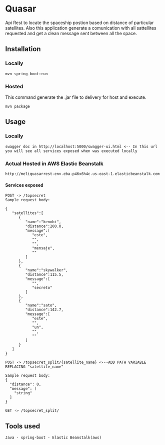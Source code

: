 # Quasar

Api Rest to locate the spaceship postion based on distance of particular satellites. 
Also this application generate a comunication with all sattellites requested and get a clean message sent between all the space.

## Installation
### Locally
```
mvn spring-boot:run
```
### Hosted
This command generate the .jar file to delivery for host and execute.
```
mvn package
```
## Usage

### Locally
```
swagger doc in http://localhost:5000/swagger-ui.html <-- In this url you will see all services exposed when was executed locally
```
### Actual Hosted in AWS Elastic Beanstalk
```
http://meliquasarrest-env.eba-p46x6h4c.us-east-1.elasticbeanstalk.com

```
#### Services exposed
```
POST -> /topsecret
Sample request body:

{
   "satellites":[
      {
         "name":"kenobi",
         "distance":200.0,
         "message":[
            "este",
            "",
            "",
            "mensaje",
            ""
         ]
      },
      {
         "name":"skywalker",
         "distance":115.5,
         "message":[
            "",
            "secreto"
         ]
      },
      {
         "name":"sato",
         "distance":142.7,
         "message":[
            "este",
            "",
            "un",
            "",
            ""
         ]
      }
   ]
}
```
```
POST -> /topsecret_split/{satellite_name} <---ADD PATH VARIABLE REPLACING "satellite_name"

Sample request body:
{
  "distance": 0,
  "message": [
    "string"
  ]
}
```
```
GET -> /topsecret_split/ 
```

## Tools used
```
Java - spring-boot - Elastic Beanstalk(aws)
```
